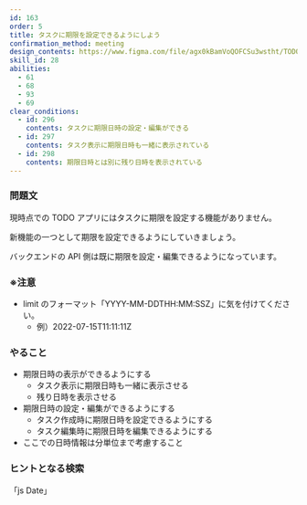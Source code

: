 ```yaml
---
id: 163
order: 5
title: タスクに期限を設定できるようにしよう
confirmation_method: meeting
design_contents: https://www.figma.com/file/agx0kBamVoQOFCSu3wstht/TODO_app?node-id=0%3A1
skill_id: 28
abilities:
  - 61
  - 68
  - 93
  - 69
clear_conditions:
  - id: 296
    contents: タスクに期限日時の設定・編集ができる
  - id: 297
    contents: タスク表示に期限日時も一緒に表示されている
  - id: 298
    contents: 期限日時とは別に残り日時を表示されている
---
```


### 問題文

現時点での TODO アプリにはタスクに期限を設定する機能がありません。

新機能の一つとして期限を設定できるようにしていきましょう。

バックエンドの API 側は既に期限を設定・編集できるようになっています。

### ※注意

- limit のフォーマット「YYYY-MM-DDTHH:MM:SSZ」に気を付けてください。
  - 例）2022-07-15T11:11:11Z

### やること

- 期限日時の表示ができるようにする
  - タスク表示に期限日時も一緒に表示させる
  - 残り日時を表示させる
- 期限日時の設定・編集ができるようにする
  - タスク作成時に期限日時を設定できるようにする
  - タスク編集時に期限日時を編集できるようにする
- ここでの日時情報は分単位まで考慮すること

### ヒントとなる検索

「js Date」
